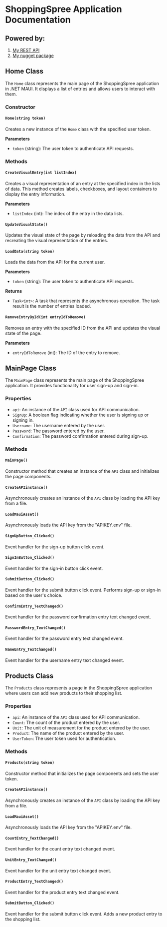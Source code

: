# ShoppingSpree Application Documentation

## Powered by:
 1. <a href="https://github.com/wodosharlatan/REST-API-DB"> My REST API </a>
 2. <a href="https://github.com/wodosharlatan/API-Wrapper"> My nugget package </a>

## Home Class

The `Home` class represents the main page of the ShoppingSpree application in .NET MAUI. It displays a list of entries and allows users to interact with them.

### Constructor

#### `Home(string token)`

Creates a new instance of the `Home` class with the specified user token.

**Parameters**
- `token` (string): The user token to authenticate API requests.

### Methods

#### `CreateVisualEntry(int listIndex)`

Creates a visual representation of an entry at the specified index in the lists of data. This method creates labels, checkboxes, and layout containers to display the entry information.

**Parameters**
- `listIndex` (int): The index of the entry in the data lists.

#### `UpdateVisualState()`

Updates the visual state of the page by reloading the data from the API and recreating the visual representation of the entries.

#### `LoadData(string token)`

Loads the data from the API for the current user.

**Parameters**
- `token` (string): The user token to authenticate API requests.

**Returns**
- `Task<int>`: A task that represents the asynchronous operation. The task result is the number of entries loaded.

#### `RemoveEntryById(int entryIdToRemove)`

Removes an entry with the specified ID from the API and updates the visual state of the page.

**Parameters**
- `entryIdToRemove` (int): The ID of the entry to remove.

## MainPage Class

The `MainPage` class represents the main page of the ShoppingSpree application. It provides functionality for user sign-up and sign-in.

### Properties

- `api`: An instance of the `API` class used for API communication.
- `SignUp`: A boolean flag indicating whether the user is signing up or signing in.
- `Username`: The username entered by the user.
- `Password`: The password entered by the user.
- `Confirmation`: The password confirmation entered during sign-up.

### Methods

#### `MainPage()`

Constructor method that creates an instance of the `API` class and initializes the page components.

#### `CreateAPIinstance()`

Asynchronously creates an instance of the `API` class by loading the API key from a file.

#### `LoadMauiAsset()`

Asynchronously loads the API key from the "APIKEY.env" file.

#### `SignUpButton_Clicked()`

Event handler for the sign-up button click event.

#### `SignInButton_Clicked()`

Event handler for the sign-in button click event.

#### `SubmitButton_Clicked()`

Event handler for the submit button click event. Performs sign-up or sign-in based on the user's choice.

#### `ConfirmEntry_TextChanged()`

Event handler for the password confirmation entry text changed event.

#### `PasswordEntry_TextChanged()`

Event handler for the password entry text changed event.

#### `NameEntry_TextChanged()`

Event handler for the username entry text changed event.

## Products Class

The `Products` class represents a page in the ShoppingSpree application where users can add new products to their shopping list.

### Properties

- `api`: An instance of the `API` class used for API communication.
- `Count`: The count of the product entered by the user.
- `Unit`: The unit of measurement for the product entered by the user.
- `Product`: The name of the product entered by the user.
- `UserToken`: The user token used for authentication.

### Methods

#### `Products(string token)`

Constructor method that initializes the page components and sets the user token.

#### `CreateAPIinstance()`

Asynchronously creates an instance of the `API` class by loading the API key from a file.

#### `LoadMauiAsset()`

Asynchronously loads the API key from the "APIKEY.env" file.

#### `CountEntry_TextChanged()`

Event handler for the count entry text changed event.

#### `UnitEntry_TextChanged()`

Event handler for the unit entry text changed event.

#### `ProductEntry_TextChanged()`

Event handler for the product entry text changed event.

#### `SubmitButton_Clicked()`

Event handler for the submit button click event. Adds a new product entry to the shopping list.
